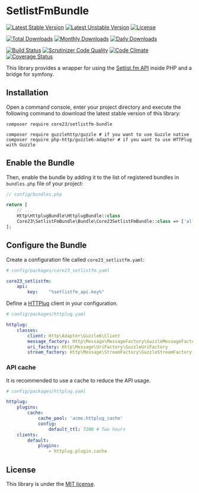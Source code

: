 SetlistFmBundle
===============
[![Latest Stable Version](https://poser.pugx.org/core23/setlistfm-bundle/v/stable)](https://packagist.org/packages/core23/setlistfm-bundle)
[![Latest Unstable Version](https://poser.pugx.org/core23/setlistfm-bundle/v/unstable)](https://packagist.org/packages/core23/setlistfm-bundle)
[![License](https://poser.pugx.org/core23/setlistfm-bundle/license)](https://packagist.org/packages/core23/setlistfm-bundle)

[![Total Downloads](https://poser.pugx.org/core23/setlistfm-bundle/downloads)](https://packagist.org/packages/core23/setlistfm-bundle)
[![Monthly Downloads](https://poser.pugx.org/core23/setlistfm-bundle/d/monthly)](https://packagist.org/packages/core23/setlistfm-bundle)
[![Daily Downloads](https://poser.pugx.org/core23/setlistfm-bundle/d/daily)](https://packagist.org/packages/core23/setlistfm-bundle)

[![Build Status](https://travis-ci.org/core23/SetlistFmBundle.svg)](https://travis-ci.org/core23/SetlistFmBundle)
[![Scrutinizer Code Quality](https://scrutinizer-ci.com/g/core23/SetlistFmBundle/badges/quality-score.png?b=master)](https://scrutinizer-ci.com/g/core23/SetlistFmBundle)
[![Code Climate](https://codeclimate.com/github/core23/SetlistFmBundle/badges/gpa.svg)](https://codeclimate.com/github/core23/SetlistFmBundle)
[![Coverage Status](https://coveralls.io/repos/core23/SetlistFmBundle/badge.svg)](https://coveralls.io/r/core23/SetlistFmBundle)

This library provides a wrapper for using the [Setlist.fm API] inside PHP and a bridge for symfony.

## Installation

Open a command console, enter your project directory and execute the following command to download the latest stable version of this library:

```
composer require core23/setlistfm-bundle

composer require guzzlehttp/guzzle # if you want to use Guzzle native
composer require php-http/guzzle6-adapter # if you want to use HTTPlug with Guzzle
```

## Enable the Bundle

Then, enable the bundle by adding it to the list of registered bundles in `bundles.php` file of your project:

```php
// config/bundles.php

return [
    // ...
    Http\HttplugBundle\HttplugBundle::class                             => ['all' => true],
    Core23\SetlistFmBundle\Bundle\Core23SetlistFmBundle::class => ['all' => true],
];
```

## Configure the Bundle

Create a configuration file called `core23_setlistfm.yaml`:

```yaml
# config/packages/core23_setlistfm.yaml

core23_setlistfm:
    api:
        key:    "%setlistfm_api.key%"
```

Define a [HTTPlug] client in your configuration.

```yaml
# config/packages/httplug.yaml

httplug:
    classes:
        client: Http\Adapter\Guzzle6\Client
        message_factory: Http\Message\MessageFactory\GuzzleMessageFactory
        uri_factory: Http\Message\UriFactory\GuzzleUriFactory
        stream_factory: Http\Message\StreamFactory\GuzzleStreamFactory
```

### API cache

It is recommended to use a cache to reduce the API usage.

```yaml
# config/packages/httplug.yaml

httplug:
    plugins:
        cache:
            cache_pool: 'acme.httplug_cache'
            config:
                default_ttl: 7200 # Two hours
    clients:
        default:
            plugins:
                - httplug.plugin.cache
```

## License

This library is under the [MIT license](LICENSE.md).

[HTTPlug]: http://docs.php-http.org/en/latest/index.html
[Setlist.fm API]: https://api.setlist.fm
